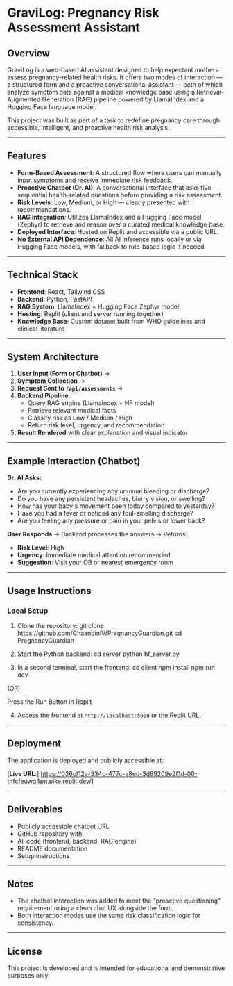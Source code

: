 # GraviLog: Pregnancy Risk Assessment Assistant

## Overview

GraviLog is a web-based AI assistant designed to help expectant mothers assess pregnancy-related health risks. It offers two modes of interaction — a structured form and a proactive conversational assistant — both of which analyze symptom data against a medical knowledge base using a Retrieval-Augmented Generation (RAG) pipeline powered by LlamaIndex and a Hugging Face language model.

This project was built as part of a task to redefine pregnancy care through accessible, intelligent, and proactive health risk analysis.

---

## Features

- **Form-Based Assessment**: A structured flow where users can manually input symptoms and receive immediate risk feedback.
- **Proactive Chatbot (Dr. AI)**: A conversational interface that asks five sequential health-related questions before providing a risk assessment.
- **Risk Levels**: Low, Medium, or High — clearly presented with recommendations.
- **RAG Integration**: Utilizes LlamaIndex and a Hugging Face model (Zephyr) to retrieve and reason over a curated medical knowledge base.
- **Deployed Interface**: Hosted on Replit and accessible via a public URL.
- **No External API Dependence**: All AI inference runs locally or via Hugging Face models, with fallback to rule-based logic if needed.

---

## Technical Stack

- **Frontend**: React, Tailwind CSS
- **Backend**: Python, FastAPI
- **RAG System**: LlamaIndex + Hugging Face Zephyr model
- **Hosting**: Replit (client and server running together)
- **Knowledge Base**: Custom dataset built from WHO guidelines and clinical literature

---

## System Architecture

1. **User Input (Form or Chatbot)** → 
2. **Symptom Collection** → 
3. **Request Sent to `/api/assessments`** → 
4. **Backend Pipeline**:
   - Query RAG engine (LlamaIndex + HF model)
   - Retrieve relevant medical facts
   - Classify risk as Low / Medium / High
   - Return risk level, urgency, and recommendation
5. **Result Rendered** with clear explanation and visual indicator

---

## Example Interaction (Chatbot)

**Dr. AI Asks:**
- Are you currently experiencing any unusual bleeding or discharge?
- Do you have any persistent headaches, blurry vision, or swelling?
- How has your baby's movement been today compared to yesterday?
- Have you had a fever or noticed any foul-smelling discharge?
- Are you feeling any pressure or pain in your pelvis or lower back?

**User Responds** → Backend processes the answers → Returns:
- **Risk Level**: High
- **Urgency**: Immediate medical attention recommended
- **Suggestion**: Visit your OB or nearest emergency room

---

## Usage Instructions

### Local Setup

1. Clone the repository:
git clone https://github.com/ChaandiniV/PregnancyGuardian.git
cd PregnancyGuardian


2. Start the Python backend:
cd server
python hf_server.py



3. In a second terminal, start the frontend:
cd client
npm install
npm run dev

(OR)

Press the Run Button in Replit


4. Access the frontend at `http://localhost:5000` or the Replit URL.

---

## Deployment

The application is deployed and publicly accessible at:

[**Live URL**:] https://036cf12a-334c-477c-a8ed-3d89209e2f1d-00-tnfcfeuwq4pn.pike.replit.dev/]

---

## Deliverables

- Publicly accessible chatbot URL
- GitHub repository with:
- All code (frontend, backend, RAG engine)
- README documentation
- Setup instructions

---

## Notes


- The chatbot interaction was added to meet the “proactive questioning” requirement using a clean chat UX alongside the form.
- Both interaction modes use the same risk classification logic for consistency.

---

## License

This project is developed and is intended for educational and demonstrative purposes only.
